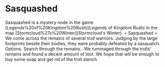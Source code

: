 # Sasquashed

Sasquashed is a mystery node in the game [Legends%20of%20Kingdom%20Rush](Legends of Kingdom Rush) in the map [Stormcloud%27s%20Winter](Stormcloud's Winter).
= Sasquashed =
We come across the remains of several troll warriors.
Judging by the large footprints beside their bodies, they were probably defeated by a sasquatch.
Options.
Search through the remains..
We rummaged through the trolls' remains and found a decent amount of loot.
We hope that will be enough to buy some soap and get rid of the troll stench.